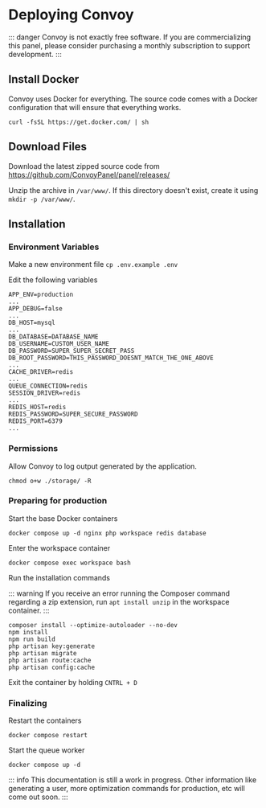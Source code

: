 # Deploying Convoy

::: danger
Convoy is not exactly free software. If you are commercializing this panel, please consider purchasing a monthly subscription to support development.
:::

## Install Docker

Convoy uses Docker for everything. The source code comes with a Docker configuration that will ensure that everything works.

`curl -fsSL https://get.docker.com/ | sh`

## Download Files

Download the latest zipped source code from https://github.com/ConvoyPanel/panel/releases/

Unzip the archive in `/var/www/`. If this directory doesn't exist, create it using `mkdir -p /var/www/`.

## Installation

### Environment Variables

Make a new environment file `cp .env.example .env`

Edit the following variables
```
APP_ENV=production
...
APP_DEBUG=false
...
DB_HOST=mysql
...
DB_DATABASE=DATABASE_NAME
DB_USERNAME=CUSTOM_USER_NAME
DB_PASSWORD=SUPER_SUPER_SECRET_PASS
DB_ROOT_PASSWORD=THIS_PASSWORD_DOESNT_MATCH_THE_ONE_ABOVE
...
CACHE_DRIVER=redis
...
QUEUE_CONNECTION=redis
SESSION_DRIVER=redis
...
REDIS_HOST=redis
REDIS_PASSWORD=SUPER_SECURE_PASSWORD
REDIS_PORT=6379
...
```

### Permissions

Allow Convoy to log output generated by the application.

`chmod o+w ./storage/ -R`

### Preparing for production

Start the base Docker containers

`docker compose up -d nginx php workspace redis database`

Enter the workspace container

`docker compose exec workspace bash`

Run the installation commands

::: warning
If you receive an error running the Composer command regarding a zip extension, run `apt install unzip` in the workspace container.
:::

```
composer install --optimize-autoloader --no-dev
npm install
npm run build
php artisan key:generate
php artisan migrate
php artisan route:cache
php artisan config:cache
```

Exit the container by holding `CNTRL + D`

### Finalizing

Restart the containers

`docker compose restart`

Start the queue worker

`docker compose up -d`

::: info
This documentation is still a work in progress. Other information like generating a user, more optimization commands for production, etc will come out soon.
:::